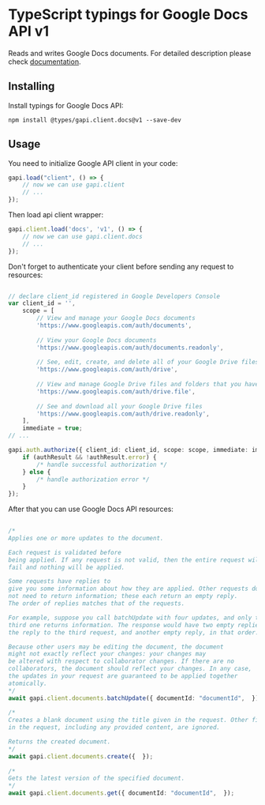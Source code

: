 # TypeScript typings for Google Docs API v1
Reads and writes Google Docs documents.
For detailed description please check [documentation](https://developers.google.com/docs/).

## Installing

Install typings for Google Docs API:
```
npm install @types/gapi.client.docs@v1 --save-dev
```

## Usage

You need to initialize Google API client in your code:
```typescript
gapi.load("client", () => { 
    // now we can use gapi.client
    // ... 
});
```

Then load api client wrapper:
```typescript
gapi.client.load('docs', 'v1', () => {
    // now we can use gapi.client.docs
    // ... 
});
```

Don't forget to authenticate your client before sending any request to resources:
```typescript

// declare client_id registered in Google Developers Console
var client_id = '',
    scope = [     
        // View and manage your Google Docs documents
        'https://www.googleapis.com/auth/documents',
    
        // View your Google Docs documents
        'https://www.googleapis.com/auth/documents.readonly',
    
        // See, edit, create, and delete all of your Google Drive files
        'https://www.googleapis.com/auth/drive',
    
        // View and manage Google Drive files and folders that you have opened or created with this app
        'https://www.googleapis.com/auth/drive.file',
    
        // See and download all your Google Drive files
        'https://www.googleapis.com/auth/drive.readonly',
    ],
    immediate = true;
// ...

gapi.auth.authorize({ client_id: client_id, scope: scope, immediate: immediate }, authResult => {
    if (authResult && !authResult.error) {
        /* handle successful authorization */
    } else {
        /* handle authorization error */
    }
});            
```

After that you can use Google Docs API resources:

```typescript 
    
/* 
Applies one or more updates to the document.

Each request is validated before
being applied. If any request is not valid, then the entire request will
fail and nothing will be applied.

Some requests have replies to
give you some information about how they are applied. Other requests do
not need to return information; these each return an empty reply.
The order of replies matches that of the requests.

For example, suppose you call batchUpdate with four updates, and only the
third one returns information. The response would have two empty replies,
the reply to the third request, and another empty reply, in that order.

Because other users may be editing the document, the document
might not exactly reflect your changes: your changes may
be altered with respect to collaborator changes. If there are no
collaborators, the document should reflect your changes. In any case,
the updates in your request are guaranteed to be applied together
atomically.  
*/
await gapi.client.documents.batchUpdate({ documentId: "documentId",  }); 
    
/* 
Creates a blank document using the title given in the request. Other fields
in the request, including any provided content, are ignored.

Returns the created document.  
*/
await gapi.client.documents.create({  }); 
    
/* 
Gets the latest version of the specified document.  
*/
await gapi.client.documents.get({ documentId: "documentId",  });
```
